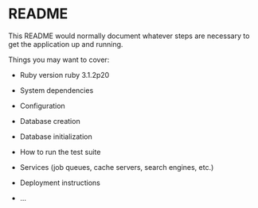 # README

This README would normally document whatever steps are necessary to get the
application up and running.

Things you may want to cover:

* Ruby version
ruby 3.1.2p20

* System dependencies

* Configuration

* Database creation

* Database initialization

* How to run the test suite

* Services (job queues, cache servers, search engines, etc.)

* Deployment instructions

* ...
